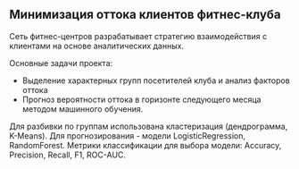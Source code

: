 ## Минимизация оттока клиентов фитнес-клуба

Сеть фитнес-центров разрабатывает стратегию взаимодействия с клиентами на основе аналитических данных.

Основные задачи проекта:
- Выделение характерных групп посетителей клуба и анализ факторов оттока 
- Прогноз вероятности оттока в горизонте следующего месяца методом машинного обучения.

Для разбивки по группам использована кластеризация (дендрограмма, K-Means). Для прогнозирования - модели LogisticRegression, RandomForest. 
Метрики классификации для выбора модели: Accuracy, Precision, Recall, F1, ROC-AUC.
